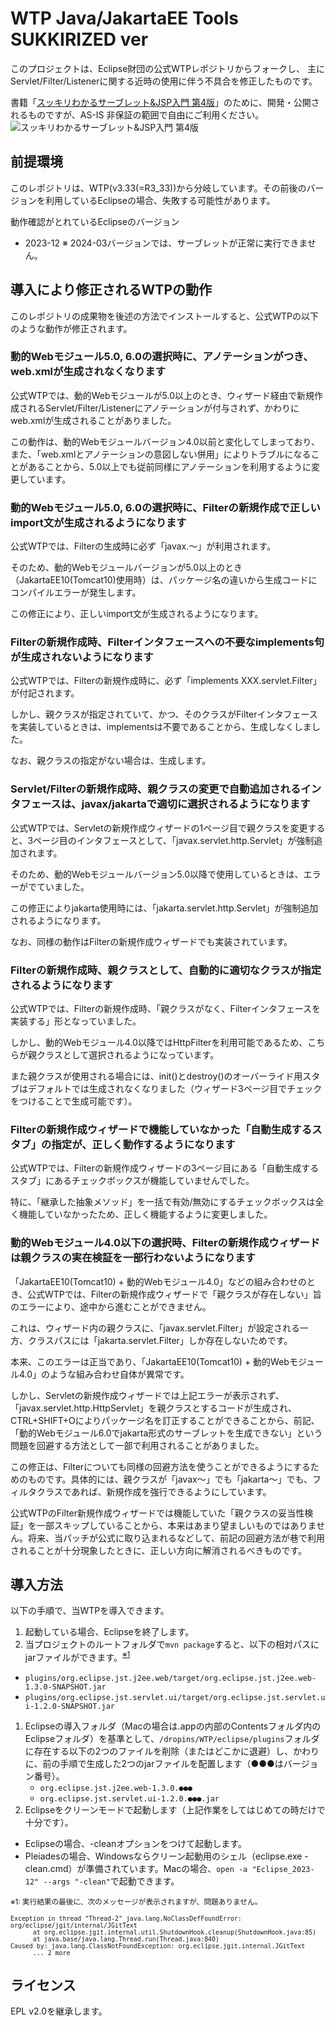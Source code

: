# WTP Java/JakartaEE Tools SUKKIRIZED ver
このプロジェクトは、Eclipse財団の公式WTPレポジトリからフォークし、
主にServlet/Filter/Listenerに関する近時の使用に伴う不具合を修正したものです。

書籍「[スッキリわかるサーブレット&JSP入門 第4版](https://www.amazon.co.jp/dp/4295018783/?tag=flairlink-22&linkCode=ogi&th=1&psc=1)」のために、開発・公開されるものですが、AS-IS 非保証の範囲で自由にご利用ください。
![スッキリわかるサーブレット&JSP入門 第4版](https://sukkiri.jp/wp-content/uploads/2024/03/sjava_banner_servlet4.webp "スッキリわかるサーブレット&JSP入門 第4版")

## 前提環境

このレポジトリは、WTP(v3.33(=R3_33))から分岐しています。その前後のバージョンを利用しているEclipseの場合、失敗する可能性があります。

動作確認がとれているEclipseのバージョン
 - 2023-12
※ 2024-03バージョンでは、サーブレットが正常に実行できません。

## 導入により修正されるWTPの動作

このレポジトリの成果物を後述の方法でインストールすると、公式WTPの以下のような動作が修正されます。

### 動的Webモジュール5.0, 6.0の選択時に、アノテーションがつき、web.xmlが生成されなくなります
公式WTPでは、動的Webモジュールが5.0以上のとき、ウィザード経由で新規作成されるServlet/Filter/Listenerにアノテーションが付与されず、かわりにweb.xmlが生成されることがありました。

この動作は、動的Webモジュールバージョン4.0以前と変化してしまっており、また、「web.xmlとアノテーションの意図しない併用」によりトラブルになることがあることから、5.0以上でも従前同様にアノテーションを利用するように変更しています。

### 動的Webモジュール5.0, 6.0の選択時に、Filterの新規作成で正しいimport文が生成されるようになります
公式WTPでは、Filterの生成時に必ず「javax.〜」が利用されます。

そのため、動的Webモジュールバージョンが5.0以上のとき（JakartaEE10(Tomcat10)使用時）は、パッケージ名の違いから生成コードにコンパイルエラーが発生します。

この修正により、正しいimport文が生成されるようになります。

### Filterの新規作成時、Filterインタフェースへの不要なimplements句が生成されないようになります
公式WTPでは、Filterの新規作成時に、必ず「implements XXX.servlet.Filter」が付記されます。

しかし、親クラスが指定されていて、かつ、そのクラスがFilterインタフェースを実装しているときは、implementsは不要であることから、生成しなくしました。

なお、親クラスの指定がない場合は、生成します。

### Servlet/Filterの新規作成時、親クラスの変更で自動追加されるインタフェースは、javax/jakartaで適切に選択されるようになります
公式WTPでは、Servletの新規作成ウィザードの1ページ目で親クラスを変更すると、3ページ目のインタフェースとして、「javax.servlet.http.Servlet」が強制追加されます。

そのため、動的Webモジュールバージョン5.0以降で使用しているときは、エラーがでていました。

この修正によりjakarta使用時には、「jakarta.servlet.http.Servlet」が強制追加されるようになります。

なお、同様の動作はFilterの新規作成ウィザードでも実装されています。

### Filterの新規作成時、親クラスとして、自動的に適切なクラスが指定されるようになります
公式WTPでは、Filterの新規作成時、「親クラスがなく、Filterインタフェースを実装する」形となっていました。

しかし、動的Webモジュール4.0以降ではHttpFilterを利用可能であるため、こちらが親クラスとして選択されるようになっています。

また親クラスが使用される場合には、init()とdestroy()のオーバーライド用スタブはデフォルトでは生成されなくなりました（ウィザード3ページ目でチェックをつけることで生成可能です）。

### Filterの新規作成ウィザードで機能していなかった「自動生成するスタブ」の指定が、正しく動作するようになります
公式WTPでは、Filterの新規作成ウィザードの3ページ目にある「自動生成するスタブ」にあるチェックボックスが機能していませんでした。

特に、「継承した抽象メソッド」を一括で有効/無効にするチェックボックスは全く機能していなかったため、正しく機能するように変更しました。

### 動的Webモジュール4.0以下の選択時、Filterの新規作成ウィザードは親クラスの実在検証を一部行わないようになります
「JakartaEE10(Tomcat10) + 動的Webモジュール4.0」などの組み合わせのとき、公式WTPでは、Filterの新規作成ウィザードで「親クラスが存在しない」旨のエラーにより、途中から進むことができません。

これは、ウィザード内の親クラスに、「javax.servlet.Filter」が設定される一方、クラスパスには「jakarta.servlet.Filter」しか存在しないためです。

本来、このエラーは正当であり、「JakartaEE10(Tomcat10) + 動的Webモジュール4.0」のような組み合わせ自体が異常です。

しかし、Servletの新規作成ウィザードでは上記エラーが表示されず、「javax.servlet.http.HttpServlet」を親クラスとするコードが生成され、CTRL+SHIFT+Oによりパッケージ名を訂正することができることから、前記、「動的Webモジュール6.0でjakarta形式のサーブレットを生成できない」という問題を回避する方法として一部で利用されることがありました。

この修正は、Filterについても同様の回避方法を使うことができるようにするためのものです。具体的には、親クラスが「javax〜」でも「jakarta〜」でも、フィルタクラスであれば、新規作成を強行できるようにしています。

公式WTPのFilter新規作成ウィザードでは機能していた「親クラスの妥当性検証」を一部スキップしていることから、本来はあまり望ましいものではありません。将来、当パッチが公式に取り込まれるなどして、前記の回避方法が巷で利用されることが十分現象したときに、正しい方向に解消されるべきものです。

## 導入方法
以下の手順で、当WTPを導入できます。

1. 起動している場合、Eclipseを終了します。
1. 当プロジェクトのルートフォルダで`mvn package`すると、以下の相対パスにjarファイルができます。<sup>[※1](#note1)</sup>
  * `plugins/org.eclipse.jst.j2ee.web/target/org.eclipse.jst.j2ee.web-1.3.0-SNAPSHOT.jar`
  * `plugins/org.eclipse.jst.servlet.ui/target/org.eclipse.jst.servlet.ui-1.2.0-SNAPSHOT.jar`

1. Eclipseの導入フォルダ（Macの場合は.appの内部のContentsフォルダ内のEclipseフォルダ）を基準として、`/dropins/WTP/eclipse/plugins`フォルダに存在する以下の2つのファイルを削除（またはどこかに退避）し、かわりに、前の手順で生成した2つのjarファイルを配置します（●●●はバージョン番号）。
    * `org.eclipse.jst.j2ee.web-1.3.0.●●●`
    * `org.eclipse.jst.servlet.ui-1.2.0.●●●.jar`
1. Eclipseをクリーンモードで起動します（上記作業をしてはじめての時だけで十分です）。
  * Eclipseの場合、-cleanオプションをつけて起動します。
  * Pleiadesの場合、Windowsならクリーン起動用のシェル（eclipse.exe -clean.cmd）が準備されています。Macの場合、`open -a "Eclipse_2023-12" --args "-clean"`で起動できます。

<small id="note1">※1: 実行結果の最後に、次のメッセージが表示されますが、問題ありません。
```
Exception in thread "Thread-2" java.lang.NoClassDefFoundError: org/eclipse/jgit/internal/JGitText
      at org.eclipse.jgit.internal.util.ShutdownHook.cleanup(ShutdownHook.java:85)
      at java.base/java.lang.Thread.run(Thread.java:840)
Caused by: java.lang.ClassNotFoundException: org.eclipse.jgit.internal.JGitText
      ... 2 more
```
</small>

## ライセンス
EPL v2.0を継承します。
